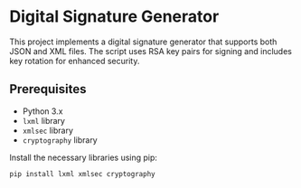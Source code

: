# Digital Signature Generator

This project implements a digital signature generator that supports both JSON and XML files. The script uses RSA key pairs for signing and includes key rotation for enhanced security.

## Prerequisites

- Python 3.x
- `lxml` library
- `xmlsec` library
- `cryptography` library

Install the necessary libraries using pip:
```bash
pip install lxml xmlsec cryptography
